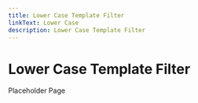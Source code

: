 ```yaml
---
title: Lower Case Template Filter
linkText: Lower Case
description: Lower Case Template Filter
---
```


# Lower Case Template Filter

Placeholder Page
